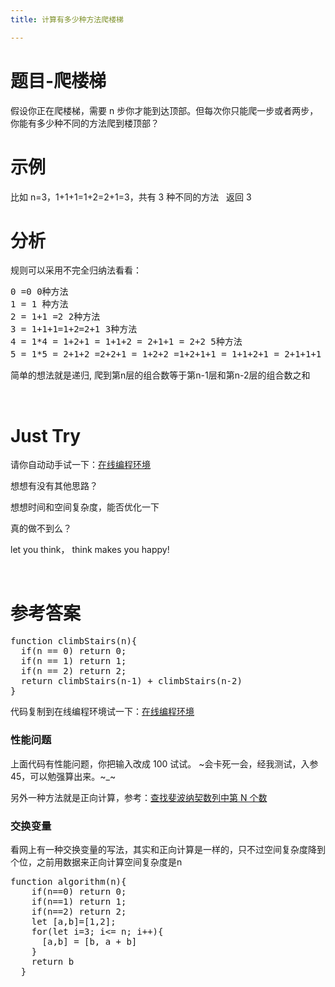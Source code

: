 ```yaml
---
title: 计算有多少种方法爬楼梯

---
```

# 题目-爬楼梯

假设你正在爬楼梯，需要 n 步你才能到达顶部。但每次你只能爬一步或者两步，你能有多少种不同的方法爬到楼顶部？

# 示例

比如 n=3，1+1+1=1+2=2+1=3，共有 3 种不同的方法   返回 3

# 分析

规则可以采用不完全归纳法看看：

<pre class="EnlighterJSRAW" data-enlighter-language="null">0 =0 0种方法
1 = 1 种方法
2 = 1+1 =2 2种方法
3 = 1+1+1=1+2=2+1 3种方法
4 = 1*4 = 1+2+1 = 1+1+2 = 2+1+1 = 2+2 5种方法
5 = 1*5 = 2+1+2 =2+2+1 = 1+2+2 =1+2+1+1 = 1+1+2+1 = 2+1+1+1 = 1+1+1+2 8种方法</pre>

简单的想法就是递归, 爬到第n层的组合数等于第n-1层和第n-2层的组合数之和

&nbsp;

# Just Try

请你自动动手试一下：[在线编程环境][1]

想想有没有其他思路？

想想时间和空间复杂度，能否优化一下

真的做不到么？

let you think， think makes you happy!

&nbsp;

# 参考答案

<pre class="EnlighterJSRAW" data-enlighter-language="null">function climbStairs(n){
  if(n == 0) return 0;
  if(n == 1) return 1;
  if(n == 2) return 2;
  return climbStairs(n-1) + climbStairs(n-2)
}</pre>

代码复制到在线编程环境试一下：[在线编程环境][1]

### 性能问题

上面代码有性能问题，你把输入改成 100 试试。 ~会卡死一会，经我测试，入参45，可以勉强算出来。~_~

另外一种方法就是正向计算，参考：[查找斐波纳契数列中第 N 个数][2]

### 交换变量

看网上有一种交换变量的写法，其实和正向计算是一样的，只不过空间复杂度降到个位，之前用数据来正向计算空间复杂度是n

<pre class="EnlighterJSRAW" data-enlighter-language="null">function algorithm(n){
    if(n==0) return 0;
    if(n==1) return 1;
    if(n==2) return 2;
    let [a,b]=[1,2];
    for(let i=3; i&lt;= n; i++){
      [a,b] = [b, a + b]
    }
    return b
  }</pre>

&nbsp;

 [1]: https://www.f2e123.com/code?code=algorithm&pid=4163
 [2]: https://www.f2e123.com/algorithm/4151.html
